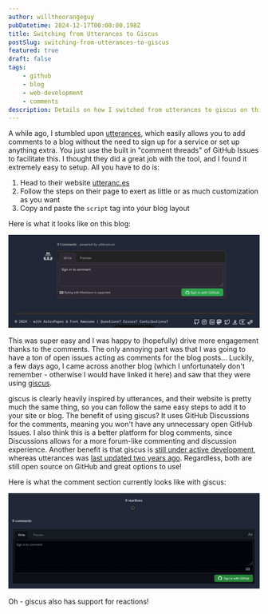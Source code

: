```yaml
---
author: willtheorangeguy
pubDatetime: 2024-12-17T00:00:00.198Z
title: Switching from Utterances to Giscus
postSlug: switching-from-utterances-to-giscus
featured: true
draft: false
tags:
    - github
    - blog
    - web-development
    - comments
description: Details on how I switched from utterances to giscus on this blog!
---
```


A while ago, I stumbled upon [utterances](https://utteranc.es/), which easily allows you to add comments to a blog without the need to sign up for a service or set up anything extra. You just use the built in "comment threads" of GitHub Issues to facilitate this. I thought they did a great job with the tool, and I found it extremely easy to setup. All you have to do is:

1. Head to their website [utteranc.es](https://utteranc.es/)
2. Follow the steps on their page to exert as little or as much customization as you want
3. Copy and paste the `script` tag into your blog layout

Here is what it looks like on this blog:

![Blog post with utterances comments](/assets/img/blog/utterances.jpg)

This was super easy and I was happy to (hopefully) drive more engagement thanks to the comments. The only annoying part was that I was going to have a ton of open issues acting as comments for the blog posts... Luckily, a few days ago, I came across another blog (which I unfortunately don't remember - otherwise I would have linked it here) and saw that they were using [giscus](https://giscus.app/).

giscus is clearly heavily inspired by utterances, and their website is pretty much the same thing, so you can follow the same easy steps to add it to your site or blog. The benefit of using giscus? It uses GitHub Discussions for the comments, meaning you won't have any unnecessary open GitHub Issues. I also think this is a better platform for blog comments, since Discussions allows for a more forum-like commenting and discussion experience. Another benefit is that giscus is [still under active development](https://github.com/giscus/giscus/commits/main/), whereas utterances was [last updated two years ago](https://github.com/utterance/utterances/commits/master/). Regardless, both are still open source on GitHub and great options to use!

Here is what the comment section currently looks like with giscus:

![Blog post with giscus comments](/assets/img/blog/giscus.jpg)

Oh - giscus also has support for reactions!
